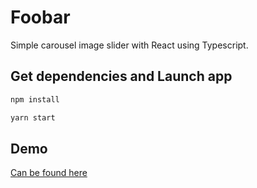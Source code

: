 # Foobar

Simple carousel image slider with React using Typescript.

## Get dependencies and Launch app


```bash
npm install

yarn start
```
## Demo
[Can be found here](https://deep-wares-285009.ew.r.appspot.com/)
